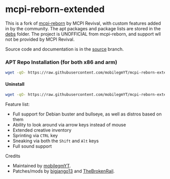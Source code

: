 # mcpi-reborn-extended
This is a fork of [mcpi-reborn](https://gitea.thebrokenrail.com/TheBrokenRail/minecraft-pi-reborn) by MCPI Revival, with custom features added in by the community. The apt packages and package lists are stored in the [debs](debs/) folder. The project is UNOFFICIAL from mcpi-reborn, and support wll not be provided by MCPI Revival.

Source code and documentation is in the [source](https://github.com/mobilegmYT/mcpi-reborn-extended/tree/source) branch.

### APT Repo Installation (for both x86 and arm)
```bash
wget -qO- https://raw.githubusercontent.com/mobilegmYT/mcpi-reborn-extended/main/install.sh | bash
```

#### Uninstall
```bash
wget -qO- https://raw.githubusercontent.com/mobilegmYT/mcpi-reborn-extended/main/uninstall.sh | bash
```

Feature list:
- Full support for Debian buster and bullseye, as well as distros based on them
- Ability to look around via arrow keys instead of mouse
- Extended creative inventory
- Sprinting via `CTRL` key
- Sneaking via both the `Shift` and `Alt` keys
- Full sound support

Credits
- Maintained by [mobilegmYT](https://github.com/mobilegmYT).
- Patches/mods by [bigjango13](https://github.com/bigjango13) and [TheBrokenRail](https://github.com/TheBrokenRail).
